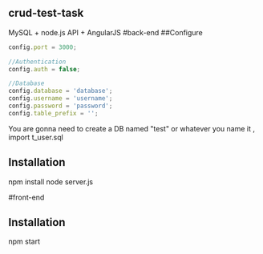 ## crud-test-task
MySQL + node.js API + AngularJS
#back-end
##Configure
```javascript
config.port = 3000;

//Authentication
config.auth = false;

//Database
config.database = 'database';
config.username = 'username';
config.password = 'password';
config.table_prefix = '';
```
You are gonna need to create a DB named "test" or whatever you name it , import t_user.sql

## Installation
npm install
node server.js

#front-end
## Installation
npm start
